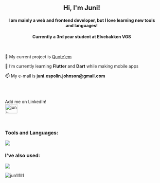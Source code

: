 <h2 align="center">Hi, I'm Juni!</h1>

<h4 align="center">I am mainly a web and frontend developer, but I love learning new tools and languages!</h3>
<h4 align="center">Currently a 3rd year student at Elvebakken VGS</h3>
<br/>

<p>🔭 My current project is <a href=https://github.com/Jun1l1ll1/quote_flutterapp>Quote'em</a></p>
<p>🌱 I’m currently learning <b>Flutter</b> and <b>Dart</b> while making mobile apps</p>
<p>📫 My e-mail is <b>juni.espolin.johnson@gmail.com</b></p>
<br/><br/>

<p align="left"> 
  Add me on LinkedIn! <br/>
  <a href="https://linkedin.com/in/juni-espolin-johnson-118743224" target="blank"><img align="center" src="https://raw.githubusercontent.com/rahuldkjain/github-profile-readme-generator/master/src/images/icons/Social/linked-in-alt.svg" alt="juni-espolin-johnson-118743224" height="30" width="40" /></a>
</p>
<br/>

<h3 align="left">Tools and Languages:</h3>
<img src="https://skillicons.dev/icons?i=git,html,css,js,python,xd,illustrator,svelte,godot,androidstudio,flutter,dart" />

<h3 align="left">I've also used:</h3>
<img src="https://skillicons.dev/icons?i=unity,blender,tailwind,photoshop,java,sqlite" />
<br/>

<p><img align="center" src="https://github-readme-stats.vercel.app/api/top-langs?username=jun1l1ll1&exclude_repo=my_test_repo&show_icons=true&locale=en&layout=compact" alt="jun1l1ll1" /></p>

